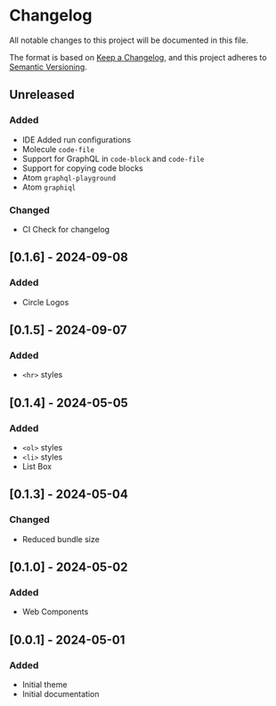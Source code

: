 # Changelog

All notable changes to this project will be documented in this file.

The format is based on [Keep a Changelog](https://keepachangelog.com/en/1.0.0/),
and this project adheres to [Semantic Versioning](https://semver.org/spec/v2.0.0.html).

## Unreleased

### Added

- IDE Added run configurations
- Molecule `code-file`
- Support for GraphQL in `code-block` and `code-file`
- Support for copying code blocks
- Atom `graphql-playground`
- Atom `graphiql`

### Changed

- CI Check for changelog

## [0.1.6] - 2024-09-08

### Added

- Circle Logos

## [0.1.5] - 2024-09-07

### Added

- `<hr>` styles

## [0.1.4] - 2024-05-05

### Added

- `<ol>` styles
- `<li>` styles
- List Box

## [0.1.3] - 2024-05-04

### Changed

- Reduced bundle size

## [0.1.0] - 2024-05-02

### Added

- Web Components

## [0.0.1] - 2024-05-01

### Added

- Initial theme
- Initial documentation

